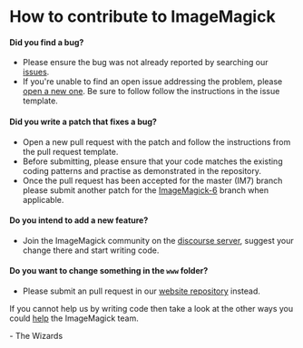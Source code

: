 # How to contribute to ImageMagick

#### **Did you find a bug?**

- Please ensure the bug was not already reported by searching our [issues](https://github.com/ImageMagick/ImageMagick/issues).
- If you're unable to find an open issue addressing the problem, please [open a new one](https://github.com/ImageMagick/ImageMagick/issues/new).
  Be sure to follow follow the instructions in the issue template.

#### **Did you write a patch that fixes a bug?**

- Open a new pull request with the patch and follow the instructions from the pull request template.
- Before submitting, please ensure that your code matches the existing coding patterns and practise as demonstrated in the repository.
- Once the pull request has been accepted for the master (IM7) branch please submit another patch for the
  [ImageMagick-6](https://github.com/ImageMagick/ImageMagick/tree/ImageMagick-6) branch when applicable.

#### **Do you intend to add a new feature?**

- Join the ImageMagick community on the [discourse server](https://www.imagemagick.org/discourse-server/), suggest your change there and start writing code.

#### **Do you want to change something in the `www` folder?**

- Please submit an pull request in our [website repository](https://github.com/ImageMagick/Website) instead.

If you cannot help us by writing code then take a look at the other ways you could [help](https://imagemagick.org/script/support.php) the ImageMagick team.

\- The Wizards
